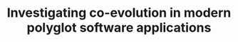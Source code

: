 ---
title: Investigating co-evolution in modern polyglot software applications
starts: February/March 2021
duration: 6 months
position: internship (Possible follow up with a PHD)
contact: Djamel E. Khelladi
email: djamel-eddine.khelladi@irisa.fr
summary: Research internship (in Rennes but can also be conducted virtually as well). More details and content can be given below in the PDF.
pdf: /pdf/2020_M2_Djamel_Polyglot.pdf
---